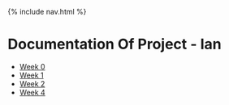{% include nav.html %}

# Documentation Of Project  - Ian

- [Week 0](documentation/Weekd0)
- [Week 1](documentation/Weekd1)
- [Week 2](documentation/Weekd2)
- [Week 4](documentation/Weekd4)
